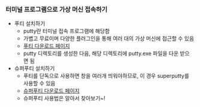 ### 터미널 프로그램으로 가상 머신 접속하기
- 푸티 설치하기
	- putty란 터미널 접속 프로그램에 해당함
	- 가볍고 무료이며 다양한 플러그인을 통해 여러 대의 가상 머신에 접근할 수 있음
	- [푸티 다운로드 페이지](https://www.chiark.greenend.org.uk/~sgtatham/putty/latest.html)
	- putty 디렉토리를 생성한 다음, 해당 디렉토리에 putty.exe 파일을 다운 받으면 됨
- 슈퍼푸티 설치하기
	- 푸티를 단독으로 사용하면 창을 여러개 띄워야하므로, 이 경우 superputty를 사용할 수 있음
	- [슈퍼푸티 다운로드 페이지](https://github.com/jimradford/superputty/releases)
	- 슈퍼푸티 사용법은 알아서 찾아보기~!